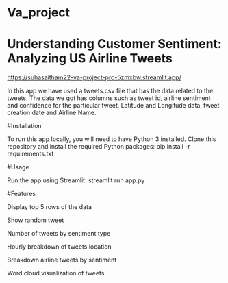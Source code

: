 # Va_project

# Understanding Customer Sentiment: Analyzing US Airline Tweets
https://suhasaitham22-va-project-pro-5zmxbw.streamlit.app/

In this app we have used a tweets.csv file that has the data related to the tweets. The data we got has columns such as tweet id, airline sentiment and confidence for the particular tweet, Latitude and Longitude data, tweet creation date and Airline Name. 

#Installation

To run this app locally, you will need to have Python 3 installed. Clone this repository and install the required Python packages:
pip install -r requirements.txt

#Usage

Run the app using Streamlit:
streamlit run app.py

#Features

Display top 5 rows of the data

Show random tweet

Number of tweets by sentiment type

Hourly breakdown of tweets location

Breakdown airline tweets by sentiment

Word cloud visualization of tweets
